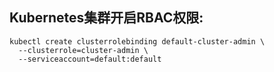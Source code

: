 ## Kubernetes集群开启RBAC权限:
```
kubectl create clusterrolebinding default-cluster-admin \
  --clusterrole=cluster-admin \
  --serviceaccount=default:default
```
